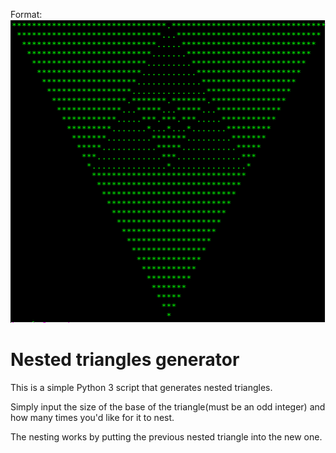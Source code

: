 Format: ![Nested Triangles Logo](/logo.png)
# Nested triangles generator

This is a simple Python 3 script that generates nested triangles. 

Simply input the size of the base of the triangle(must be an odd integer) and how many times you'd like for it to nest.

The nesting works by putting the previous nested triangle into the new one.
